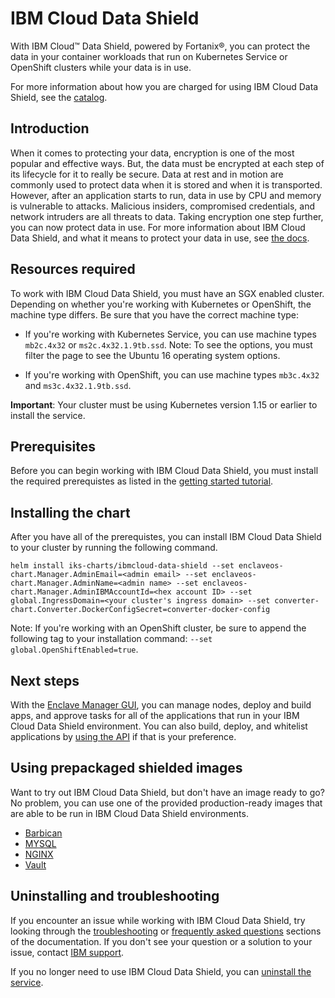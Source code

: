 # IBM Cloud Data Shield

With IBM Cloud™ Data Shield, powered by Fortanix®, you can protect the data in your container workloads that run on Kubernetes Service or OpenShift clusters while your data is in use.

For more information about how you are charged for using IBM Cloud Data Shield, see the [catalog](https://cloud.ibm.com/catalog/services/data-shield).

## Introduction

When it comes to protecting your data, encryption is one of the most popular and effective ways. But, the data must be encrypted at each step of its lifecycle for it to really be secure. Data at rest and in motion are commonly used to protect data when it is stored and when it is transported. However, after an application starts to run, data in use by CPU and memory is vulnerable to attacks. Malicious insiders, compromised credentials, and network intruders are all threats to data. Taking encryption one step further, you can now protect data in use. For more information about IBM Cloud Data Shield, and what it means to protect your data in use, see [the docs](https://cloud.ibm.com/docs/data-shield?topic=data-shield-about#about).




## Resources required

To work with IBM Cloud Data Shield, you must have an SGX enabled cluster. Depending on whether you're working with Kubernetes or OpenShift, the machine type differs. Be sure that you have the correct machine type:

  * If you're working with Kubernetes Service, you can use machine types `mb2c.4x32` or `ms2c.4x32.1.9tb.ssd`. Note: To see the options, you must filter the page to see the Ubuntu 16 operating system options.
  
  * If you're working with OpenShift, you can use machine types `mb3c.4x32` and `ms3c.4x32.1.9tb.ssd`.

**Important**: Your cluster must be using Kubernetes version 1.15 or earlier to install the service.


## Prerequisites

Before you can begin working with IBM Cloud Data Shield, you must install the required prerequistes as listed in the [getting started tutorial](https://cloud.ibm.com/docs/data-shield?topic=data-shield-getting-started).



## Installing the chart

After you have all of the prerequistes, you can install IBM Cloud Data Shield to your cluster by running the following command.


```
helm install iks-charts/ibmcloud-data-shield --set enclaveos-chart.Manager.AdminEmail=<admin email> --set enclaveos-chart.Manager.AdminName=<admin name> --set enclaveos-chart.Manager.AdminIBMAccountId=<hex account ID> --set global.IngressDomain=<your cluster's ingress domain> --set converter-chart.Converter.DockerConfigSecret=converter-docker-config
```

Note: If you're working with an OpenShift cluster, be sure to append the following tag to your installation command: `--set global.OpenShiftEnabled=true`.



## Next steps

With the [Enclave Manager GUI](https://cloud.ibm.com/docs/data-shield?topic=data-shield-enclave-manager), you can manage nodes, deploy and build apps, and approve tasks for all of the applications that run in your IBM Cloud Data Shield environment. You can also build, deploy, and whitelist applications by [using the API](https://cloud.ibm.com/docs/data-shield?topic=data-shield-convert) if that is your preference.


## Using prepackaged shielded images

Want to try out IBM Cloud Data Shield, but don't have an image ready to go? No problem, you can use one of the provided production-ready images that are able to be run in IBM Cloud Data Shield environments.

* [Barbican](https://cloud.ibm.com/docs/Registry?topic=RegistryImages-datashield-barbican_starter#datashield-barbican_starter)
* [MYSQL](https://cloud.ibm.com/docs/Registry?topic=RegistryImages-datashield-mysql_starter#datashield-mysql_starter)
* [NGINX](https://cloud.ibm.com/docs/Registry?topic=RegistryImages-datashield-nginx_starter#datashield-nginx_starter)
* [Vault](https://cloud.ibm.com/docs/Registry?topic=RegistryImages-datashield-vault_starter#datashield-vault_starter)


## Uninstalling and troubleshooting

If you encounter an issue while working with IBM Cloud Data Shield, try looking through the [troubleshooting](https://cloud.ibm.com/docs/data-shield?topic=data-shield-troubleshooting#troubleshooting) or [frequently asked questions](https://cloud.ibm.com/docs/data-shield?topic=data-shield-faq#faq) sections of the documentation. If you don't see your question or a solution to your issue, contact [IBM support](https://cloud.ibm.com/docs/get-support?topic=get-support-getting-customer-support#getting-customer-support).

If you no longer need to use IBM Cloud Data Shield, you can [uninstall the service](https://cloud.ibm.com/docs/data-shield?topic=data-shield-uninstall#uninstall).